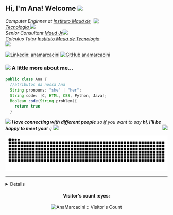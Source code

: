 
<h2> Hi, I'm Ana! Welcome <img src="https://media.giphy.com/media/mGcNjsfWAjY5AEZNw6/giphy.gif" width="50"></h2>
<img align='right' src="https://media.giphy.com/media/ieyl9zmCjO4b4t6qoY/giphy.gif" width="230">
<p><em>Computer Enginner at <a href="https://maua.br/"> Instituto Mauá de Tecnologia </a><img src="https://media.giphy.com/media/fYSnHlufseco8Fh93Z/giphy.gif" width="30"></br>Senior Consultant <a href="https://maua.br/">Mauá Jr</a><img src="https://media.giphy.com/media/WUlplcMpOCEmTGBtBW/giphy.gif" width="30"> </br>Calculus Tutor <a href="https://mauajr.com/">Instituto Mauá de Tecnologia</br></a><img src="https://media2.giphy.com/media/psyUgULKvl64bjQchw/giphy.gif?cid=790b761157a2c0dece2accecc81f11867dd587a42af0432b&rid=giphy.gif&ct=g" width="50"> 
</em></p>


[![Linkedin: anamarcacini](https://img.shields.io/badge/-AnaHelena-blue?style=flat-square&logo=Linkedin&logoColor=white&link=https://www.linkedin.com/in/thaianebraga/)](https://www.linkedin.com/in/ana-helena/)
[![GitHub anamarcacini](https://img.shields.io/github/followers/anamarcacini?label=follow&style=social)](https://github.com/AnaMarcacini)


### <img src="https://media.giphy.com/media/VgCDAzcKvsR6OM0uWg/giphy.gif" width="50"> A little more about me...  

```java
public class Ana {
  //atributos da nossa Ana
  String pronouns: "she" | "her";
  String code: [C, HTML, CSS, Python, Java];
  Boolean code(String problem){
    return true
  }
```

<img src="https://media4.giphy.com/media/LHZyixOnHwDDy/giphy.gif?cid=790b7611c333e2e3dc9f05de1d51523572065e97ec7f77a6&rid=giphy.gif&ct=g" width="60"> <em><b>I love connecting with different people</b> so if you want to say <b>hi, I'll be happy to meet you!</b> :)</em>
<a href="https://www.linkedin.com/in/ana-helena-marcacini-a06387178" >
  <img height="40%" src="https://github-readme-stats.vercel.app/api?username=AnaMarcacini&show_icons=true&theme=vue&include_all_commits=true&count_private=true" /><img height="40%" src="https://github-readme-stats.vercel.app/api/top-langs/?username=AnaMarcacini&layout=compact&langs_count=7&theme=vue" style="float: right; margin-left: -10px"/>


<!---<img src="https://media3.giphy.com/media/IoP0PvbbSWGAM/giphy.gif?cid=ecf05e4790aa33c73746557723b577a26763acf338744053&rid=giphy.gif&ct=g" width="60"> <em><b>I love connecting with different people</b> so if you want to say <b>hi, I'll be happy to meet you!</b> :)</em>
-->
 
![Snake animation](https://github.com/AnaMarcacini/AnaMarcacini/blob/output/github-contribution-grid-snake.svg)


---

<details>
  <summary> <b> ⭐️ Things to know about me! </b><img style="float: right;" src="https://media3.giphy.com/media/DLxaEcISD5TaM/giphy.gif?cid=ecf05e47fd0c3aabb05b32b3488428a7ad3e1b788d1bf711&rid=giphy.gif&ct=g" width="50">
 </summary>

  <a href="https://www.linkedin.com/in/ana-helena-marcacini-a06387178" >
  <img height="40%" src="https://github-readme-stats.vercel.app/api?username=AnaMarcacini&show_icons=true&theme=vue&include_all_commits=true&count_private=true" /><img height="40%" src="https://github-readme-stats.vercel.app/api/top-langs/?username=AnaMarcacini&layout=compact&langs_count=7&theme=vue" style="float: right; margin-left: -10px"/>
 </a>
 </div>
  </details>


<h4 align="center">Visitor's count :eyes:</h4>

<p align="center"><img src="https://profile-counter.glitch.me/{AnaMarcacini}/count.svg" alt="AnaMarcacini :: Visitor's Count" /></p>


<!--<p align="center"><img src="https://github-readme-stats.vercel.app/api/top-langs/?username=AnaMarcacini&langs_count=10&theme=tokyonight&layout=compact" alt="AnaMarcacini :: Top Langs" /></p> -->
<!--
<img style="height = 100%;" src="https://media4.giphy.com/media/LHZyixOnHwDDy/giphy.gif?cid=790b7611c333e2e3dc9f05de1d51523572065e97ec7f77a6&rid=giphy.gif&ct=g">

<img src="https://media4.giphy.com/media/LHZyixOnHwDDy/giphy.gif?cid=790b7611c333e2e3dc9f05de1d51523572065e97ec7f77a6&rid=giphy.gif&ct=g" width="100vw">
-->
